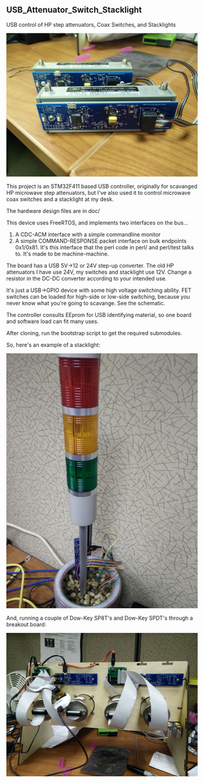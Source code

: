 ## USB_Attenuator_Switch_Stacklight

USB control of HP step attenuators, Coax Switches, and Stacklights

![USB Microwave Attenuator](/doc/usb_atten.jpg)

This project is an STM32F411 based USB controller, originally for scavanged HP
microwave step attenuators, but I've also used it to control microwave coax
switches and a stacklight at my desk.

The hardware design files are in doc/

This device uses FreeRTOS, and implements two interfaces on the bus...

1. A CDC-ACM interface with a simple commandline monitor
2. A simple COMMAND-RESPONSE packet interface on bulk endpoints 0x1/0x81. It's
this interface that the perl code in perl/ and perl/test talks to. It's made to
be machine-machine.

The board has a USB 5V->12 or 24V step-up converter. The old HP attenuators I
have use 24V, my switches and stacklight use 12V. Change a resistor in the
DC-DC converter according to your intended use.

It's just a USB->GPIO device with some high voltage switching ability. FET
switches can be loaded for high-side or low-side switching, because you never
know what you're going to scavange. See the schematic.

The controller consults EEprom for USB identifying material, so one board and
software load can fit many uses.

After cloning, run the bootstrap script to get the required submodules.

So, here's an example of a stacklight:

![Stacklight](/doc/stacklight.jpg)

And, running a couple of Dow-Key SP8T's and Dow-Key SPDT's through a breakout
board:

![coaxSwitches](/doc/coaxSwitches.jpg)
